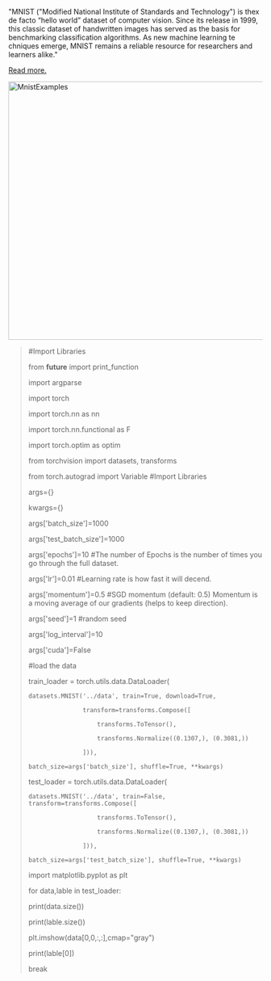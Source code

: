 "MNIST ("Modified National Institute of Standards and Technology") is thex de facto “hello world” dataset of computer vision. Since its release in 1999, this classic dataset of handwritten images has served as the basis for benchmarking classification algorithms. As new machine learning te chniques emerge, MNIST remains a reliable resource for researchers and learners alike."

[Read more.](https://www.kaggle.com/c/digit-recognizer)


<a title="By Josef Steppan [CC BY-SA 4.0 (https://creativecommons.org/licenses/by-sa/4.0)], from Wikimedia Commons" href="https://commons.wikimedia.org/wiki/File:MnistExamples.png"><img width="512" alt="MnistExamples" src="https://upload.wikimedia.org/wikipedia/commons/2/27/MnistExamples.png"/></a> 


> #Import Libraries
>
>
> from __future__ import print_function
>
> import argparse
>
> import torch
>
> import torch.nn as nn
>
> import torch.nn.functional as F
>
> import torch.optim as optim
>
> from torchvision import datasets, transforms
>
> from torch.autograd import Variable #Import Libraries
>
>
>
>
> args={}
>
> kwargs={}
>
> args['batch_size']=1000
>
> args['test_batch_size']=1000
>
> args['epochs']=10  #The number of Epochs is the number of times you go through the full dataset.
>
> args['lr']=0.01 #Learning rate is how fast it will decend.
>
> args['momentum']=0.5 #SGD momentum (default: 0.5) Momentum is a moving average of our gradients (helps to keep direction).
>
>
> args['seed']=1 #random seed
>
> args['log_interval']=10
>
> args['cuda']=False
>
>
>
> #load the data
>
> train_loader = torch.utils.data.DataLoader(
>
>     datasets.MNIST('../data', train=True, download=True,
>
>                    transform=transforms.Compose([
>
>                        transforms.ToTensor(),
>
>                        transforms.Normalize((0.1307,), (0.3081,))
>
>                    ])),
>
>     batch_size=args['batch_size'], shuffle=True, **kwargs)
>
> test_loader = torch.utils.data.DataLoader(
>
>     datasets.MNIST('../data', train=False, transform=transforms.Compose([
>
>                        transforms.ToTensor(),
>
>                        transforms.Normalize((0.1307,), (0.3081,))
>
>                    ])),
>
>     batch_size=args['test_batch_size'], shuffle=True, **kwargs)
>
>
>
>
> import matplotlib.pyplot as plt
>
> for data,lable in test_loader:
>
> print(data.size())
>
> print(lable.size())
>
> plt.imshow(data[0,0,:,:],cmap="gray")
>
> print(lable[0])
>
> break